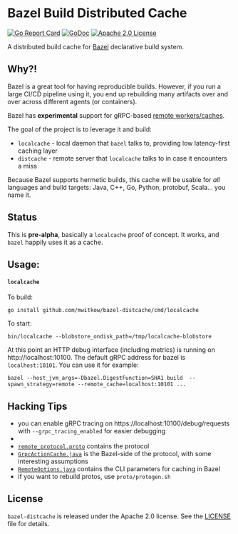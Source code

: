 # Bazel Build Distributed Cache

[![Go Report Card](http://goreportcard.com/badge/mwitkow/bazel-distcache)](http://goreportcard.com/report/mwitkow/bazel-distcache)
[![GoDoc](http://img.shields.io/badge/GoDoc-Reference-blue.svg)](https://godoc.org/github.com/mwitkow/bazel-distcache)
[![Apache 2.0 License](https://img.shields.io/badge/License-Apache%202.0-blue.svg)](LICENSE)

A distributed build cache for [Bazel](https://bazel.build/) declarative build system.

## Why?!

Bazel is a great tool for having reproducible builds. However, if you run a large CI/CD pipeline using it, you end up
rebuilding many artifacts over and over across different agents (or containers).

Bazel has **experimental** support for gRPC-based [remote workers/caches](https://github.com/bazelbuild/bazel/tree/1575652972d80f224fb3f7398eef3439e4f5a5dd/src/main/java/com/google/devtools/build/lib/remote).

The goal of the project is to leverage it and build:
 * `localcache` - local daemon that `bazel` talks to, providing low latency-first caching layer
 * `distcache` - remote server that `localcache` talks to in case it encounters a miss

Because Bazel supports hermetic builds, this cache will be usable for *all* languages and build targets: Java,
C++, Go, Python, protobuf, Scala... you name it.

## Status

This is **pre-alpha**, basically a `localcache` proof of concept. It works, and `bazel` happily uses it as a cache.

## Usage:

#### `localcache`

To build:

```
go install github.com/mwitkow/bazel-distcache/cmd/localcache
```

To start:
```
bin/localcache --blobstore_ondisk_path=/tmp/localcache-blobstore
```
At this point an HTTP debug interface (including metrics) is running on http://localhost:10100. The default gRPC address
for bazel is `localhost:10101`. You can use it for example:
```
bazel --host_jvm_args=-Dbazel.DigestFunction=SHA1 build  --spawn_strategy=remote --remote_cache=localhost:10101 ...
```

## Hacking Tips

 * you can enable gRPC tracing on https://localhost:10100/debug/requests with `--grpc_tracing_enabled` for easier debugging
 *
 * [`remote_protocol.proto`](https://github.com/bazelbuild/bazel/blob/master/src/main/protobuf/remote_protocol.proto) contains the protocol
 * [`GrpcActionCache.java`](https://github.com/bazelbuild/bazel/blob/master/src/main/java/com/google/devtools/build/lib/remote/GrpcActionCache.java) is the Bazel-side of the protocol, with some interesting assumptions
 * [`RemoteOptions.java`](https://github.com/bazelbuild/bazel/blob/master/src/main/java/com/google/devtools/build/lib/remote/RemoteOptions.java) contains the CLI parameters for caching in Bazel
 * if you want to rebuild protos, use `proto/protogen.sh`



## License

`bazel-distcache` is released under the Apache 2.0 license. See the [LICENSE](LICENSE) file for details.
